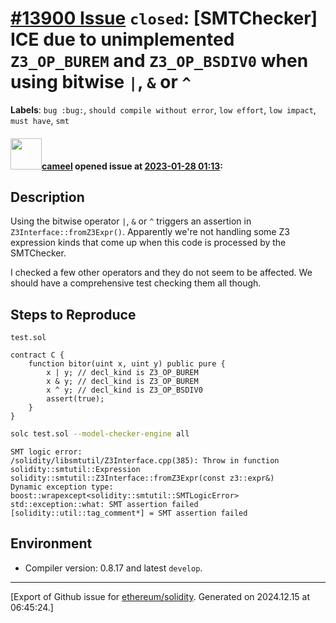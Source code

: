 # [\#13900 Issue](https://github.com/ethereum/solidity/issues/13900) `closed`: [SMTChecker] ICE due to unimplemented `Z3_OP_BUREM` and `Z3_OP_BSDIV0` when using bitwise `|`, `&` or `^`
**Labels**: `bug :bug:`, `should compile without error`, `low effort`, `low impact`, `must have`, `smt`


#### <img src="https://avatars.githubusercontent.com/u/137030?v=4" width="50">[cameel](https://github.com/cameel) opened issue at [2023-01-28 01:13](https://github.com/ethereum/solidity/issues/13900):

## Description
Using the bitwise operator `|`, `&` or `^` triggers an assertion in `Z3Interface::fromZ3Expr()`. Apparently we're not handling some Z3 expression kinds that come up when this code is processed by the SMTChecker.

I checked a few other operators and they do not seem to be affected. We should have a comprehensive test checking them all though.

## Steps to Reproduce
`test.sol`
```solidity
contract C {
    function bitor(uint x, uint y) public pure {
        x | y; // decl_kind is Z3_OP_BUREM
        x & y; // decl_kind is Z3_OP_BUREM
        x ^ y; // decl_kind is Z3_OP_BSDIV0
        assert(true);
    }
}
```
```bash
solc test.sol --model-checker-engine all
```
```
SMT logic error:
/solidity/libsmtutil/Z3Interface.cpp(385): Throw in function solidity::smtutil::Expression solidity::smtutil::Z3Interface::fromZ3Expr(const z3::expr&)
Dynamic exception type: boost::wrapexcept<solidity::smtutil::SMTLogicError>
std::exception::what: SMT assertion failed
[solidity::util::tag_comment*] = SMT assertion failed
```

## Environment

- Compiler version: 0.8.17 and latest `develop`.




-------------------------------------------------------------------------------



[Export of Github issue for [ethereum/solidity](https://github.com/ethereum/solidity). Generated on 2024.12.15 at 06:45:24.]
